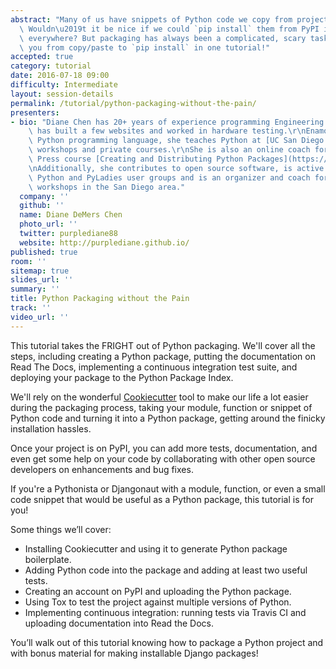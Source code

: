 ```yaml
---
abstract: "Many of us have snippets of Python code we copy from project to project.\
  \ Wouldn\u2019t it be nice if we could `pip install` them from PyPI instead of copy-pasting\
  \ everywhere? But packaging has always been a complicated, scary task. We will take\
  \ you from copy/paste to `pip install` in one tutorial!"
accepted: true
category: tutorial
date: 2016-07-18 09:00
difficulty: Intermediate
layout: session-details
permalink: /tutorial/python-packaging-without-the-pain/
presenters:
- bio: "Diane Chen has 20+ years of experience programming Engineering CAD/CAM software,\
    \ has built a few websites and worked in hardware testing.\r\nEnamored with the\
    \ Python programming language, she teaches Python at [UC San Diego Extension](http://bit.ly/UCSDPython),\
    \ workshops and private courses.\r\nShe is also an online coach for Two Scoops\
    \ Press course [Creating and Distributing Python Packages](https://courses.twoscoopspress.com/courses/creating-and-distributing-python-packages).\r\
    \nAdditionally, she contributes to open source software, is active in the local\
    \ Python and PyLadies user groups and is an organizer and coach for DjangoGirls\
    \ workshops in the San Diego area."
  company: ''
  github: ''
  name: Diane DeMers Chen
  photo_url: ''
  twitter: purplediane88
  website: http://purplediane.github.io/
published: true
room: ''
sitemap: true
slides_url: ''
summary: ''
title: Python Packaging without the Pain
track: ''
video_url: ''
---
```


This tutorial takes the FRIGHT out of Python packaging.
We'll cover all the steps, including creating a Python package, putting the documentation on Read The Docs, implementing a continuous integration test suite, and deploying your package to the Python Package Index.

We'll rely on the wonderful [Cookiecutter](https://github.com/audreyr/cookiecutter) tool to make our life a lot easier during the packaging process, taking your module, function or snippet of Python code and turning it into a Python package, getting around the finicky installation hassles.

Once your project is on PyPI, you can add more tests, documentation, and even get some help on your code by collaborating with other open source developers on enhancements and bug fixes.

If you're a Pythonista or Djangonaut with a module, function, or even a small code snippet that would be useful as a Python package, this tutorial is for you!

Some things we’ll cover:
- Installing Cookiecutter and using it to generate Python package boilerplate.
- Adding Python code into the package and adding at least two useful tests.
- Creating an account on PyPI and uploading the Python package.
- Using Tox to test the project against multiple versions of Python.
- Implementing continuous integration: running tests via Travis CI and uploading documentation into Read the Docs.

You’ll walk out of this tutorial knowing how to package a Python project and with bonus material for making installable Django packages!